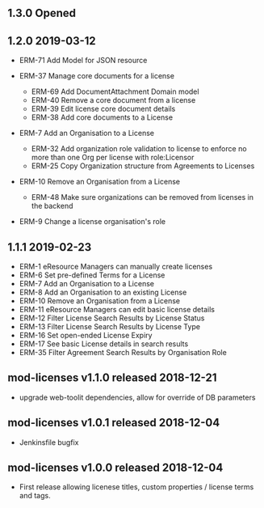 ## 1.3.0 Opened

## 1.2.0 2019-03-12
 * ERM-71 Add Model for JSON resource
 
 * ERM-37 Manage core documents for a license
   * ERM-69 Add DocumentAttachment Domain model
   * ERM-40 Remove a core document from a license
   * ERM-39 Edit license core document details
   * ERM-38 Add core documents to a License
   
 * ERM-7 Add an Organisation to a License 
   * ERM-32 Add organization role validation to license to enforce no more than one Org per license with role:Licensor
   * ERM-25 Copy Organization structure from Agreements to Licenses
   
 * ERM-10 	Remove an Organisation from a License
   * ERM-48 Make sure organizations can be removed from licenses in the backend
   
 * ERM-9 	Change a license organisation's role

## 1.1.1 2019-02-23

 * ERM-1 eResource Managers can manually create licenses
 * ERM-6 Set pre-defined Terms for a License
 * ERM-7 Add an Organisation to a License
 * ERM-8 Add an Organisation to an existing License
 * ERM-10 Remove an Organisation from a License
 * ERM-11 eResource Managers can edit basic license details
 * ERM-12 Filter License Search Results by License Status
 * ERM-13 Filter License Search Results by License Type
 * ERM-16 Set open-ended License Expiry
 * ERM-17 See basic License details in search results
 * ERM-35 Filter Agreement Search Results by Organisation Role

## mod-licenses v1.1.0 released 2018-12-21

 * upgrade web-toolit dependencies, allow for override of DB parameters

## mod-licenses v1.0.1 released 2018-12-04

 * Jenkinsfile bugfix

## mod-licenses v1.0.0 released 2018-12-04 

 * First release allowing licenese titles, custom properties / license terms and tags.
